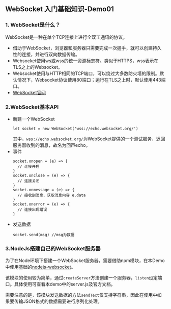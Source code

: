 ## WebSocket 入门基础知识-Demo01

### 1. WebSocket是什么？
WebSocket是一种在单个TCP连接上进行全双工通讯的协议。
- 借助于WebSocket，浏览器和服务器只需要完成一次握手，就可以创建持久性的连接，并进行双向数据传输。
- Websocket使用ws或wss的统一资源标志符。类似于HTTPS，wss表示在TLS之上的Websocket。
- Websocket使用与HTTP相同的TCP端口，可以绕过大多数防火墙的限制。默认情况下，Websocket协议使用80端口；运行在TLS之上时，默认使用443端口。
- [WebSocket官网](https://www.websocket.org/echo.html)

### 2.WebSocket基本API
- 新建一个WebSocket
  ```
  let socket = new WebSocket('wss://echo.websocket.org/')
  ```
  其中，`wss://echo.websocket.org/`为WebSocket提供的一个测试服务，返回服务器收到的消息，故名为回声echo。
- 事件
  ```
  socket.onopen = (e) => {
    // 连接开启
  }
  socket.onclose = (e) => {
    // 连接关闭
  }
  socket.onmessage = (e) => {
    // 接收到消息，获取消息内容 e.data
  }
  socket.onerror = (e) => {
    // 连接出现错误
  }
  ```
- 发送数据
  ```
  socket.send(msg) //msg为数据
  ```

### 3.NodeJs搭建自己的WebSocket服务器
为了在Node环境下搭建一个WebSocket服务器，需要借助npm模块，在本Demo中使用基础的[nodejs-websocket](https://www.npmjs.com/package/nodejs-websocket)。

该模块的使用较为简单，通过`createServer`方法创建一个服务器，`listen`设定端口。具体使用可查看本demo中的server.js及官方文档。

需要注意的是，该模块发送数据的方法`sendText`仅支持字符串，因此在使用中如果要传输JSON格式的数据需要进行序列化处理。
